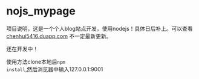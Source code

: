 nojs_mypage
===========

项目说明，这是一个个人blog站点开发，使用nodejs！具体日后补上。可以查看<a href="http://chenhui5416.duapp.com/">chenhui5416.duapp.com</a> 不一定最新更新。

还在开发中！

使用方法clone本地后<code>npm install</code>,然后浏览器中输入127.0.0.1:9001

